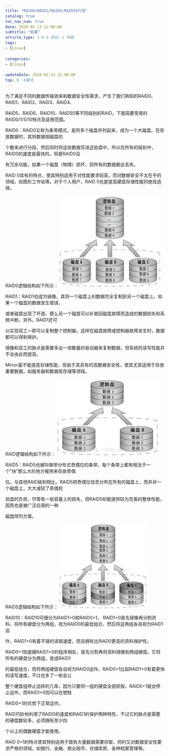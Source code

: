 ```yaml
---
title: "RAID0/RAID1/RAID5/RAID10介绍"
catalog: true
toc_nav_num: true
date: 2020-05-13 12:00:00
subtitle: "拓展"
article_type: 1 # 0 原创，1 转载
tags:
- [Linux]

categories:
- [Linux]

updateDate: 2020-05-13 12:00:00
top: 0  #置顶
---
```


为了满足不同的数据传输效率和数据安全性需求，产生了我们熟知的RAID0、RAID1、RAID2、RAID3、RAID4、

RAID5、RAID6、RAID10、RAID50等不同级别的RAID，下面简要常用的RAID0/1/5/10特点及适用范围。



RAID0：RAID0又称为条带模式，是将多个磁盘并列起来，成为一个大磁盘。在存放数据时，其将数据按磁盘的

个数来进行分段，然后同时将这些数据写进这些盘中，所以在所有的级别中，RAID0的速度是最快的。但是RAID0没

有冗余功能，如果一个磁盘（物理）损坏，则所有的数据都会丢失。

RAID 0具有的特点，使其特别适用于对性能要求较高，而对数据安全不太在乎的领域，如图形工作站等。对于个人用户，RAID 0也是提高硬盘存储性能的绝佳选择。

RAID0逻辑结构如下所示：
![](/img/linux/raid0.jpg)




RAID1：RAID1也成为镜像，其将一个磁盘上的数据完全复制到另一个磁盘上。如果一个磁盘的数据发生错误，

或者磁盘出现了坏道，那么另一个磁盘可以补救回磁盘故障而造成的数据损失和系统中断。另外，RAID1还可

以实现双工—即可以复制整个控制器，这样在磁盘故障或控制器故障发生时，数据都可以得到保护。

镜像和双工的缺点是需要多出一倍数量的驱动器来复制数据，但系统的读写性能并不会由此而提高。

Mirror虽不能提高存储性能，但由于其具有的高数据安全性，使其尤其适用于存放重要数据，如服务器和数据库存储等领域。

RAID逻辑结构如下所示：
![](/img/linux/raid1.jpg)




RAID5：RAID5也被叫做带分布式奇偶位的条带，每个条带上都有相当于一个“块”那么大的地方被用来存放奇偶

位。与其他RAID级别相比，RAID5把奇偶位信息分布在所有的磁盘上，而并非一个磁盘上，大大减轻了奇偶校

验盘的负担，尽管有一些容量上的损失，但RAID5却能提供较为完善的整体性能，因而也是被广泛应用的一种

磁盘阵列方案。

RAID5逻辑结构如下所示：
![](/img/linux/raid5.jpg)




RAID10：RAID10可细分为RAID1+0和RAID0+1。
RAID1+0是先镜像再分割资料，将所有硬盘分为两组，视为RAID0的最低组合，然后将这两组各自视为RAID1运

作，RAID1+0有着不错的读取速度，而且拥有比RIAD0更高的资料保护性。

RAID0+1则是跟RAID1+0的程序相反，是先分割再将资料镜像到两组硬盘。它将所有的硬盘分为两组，变成RAID1

的最低组合，而将两组硬盘各自视为RAID0运作。RAID0+1比起RAID1+0有着更快的读写速度，不过也多了一些会让

整个硬盘组停止运转的几率，因为只要同一组的硬盘全部损毁，RAID0+1就会停止运作，而RAID1+0则可以在牺牲

RAID0+1的优势下正常运作。

RAID巧妙地利用了RAID0的速度和RAID1的保护两种特性，不过它的缺点是需要的硬盘数较多，必须拥有至少四

个以上的偶数硬盘才能使用。

RAID 0+1的特点使其特别适用于既有大量数据需要存取，同时又对数据安全性要求严格的领域，如银行、金融、商业超市、仓储库房、各种档案管理等。
